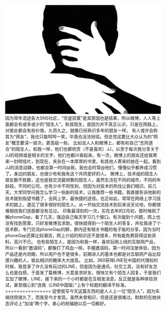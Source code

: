 <img src="/blog/images/moshengren.jpg" />
因为常年混迹各大SNS社区，“空虚寂寞”是其原因也是结果，所以微博，人人等上面都会有或多或少的“陌生人”，称其陌生，是因为并不真正认识，只是在网路上，对彼此都会有些价值，久而久之，就像已经熟识多年的朋友一样。
有人或许会称其为“网友”，我也只能呵呵一笑，毕竟也没法辩驳。但总觉这要比大众认为的“网友”概念要深一层次，更高级一些。
比如说人人和微博上，都有和自己“志同道合”的陌生人，和我一样，他们也都欣赏（不是喜欢）JJ，以至于每次我分享关于JJ的视频或是相关的文字，他们也都兴奋起来。有一次，微博上的朋友还给我寄来一封明信片，到现在，夹杂在一本厚厚的书里，和其他人寄来的放在一起。看到JJ的消息动静，也都会第一时间@我，我也会时常@他们，慢慢似乎都养成习惯了。身边的朋友，也很少有和我有这个共同爱好的人。
微博上，技术组的陌生人朋友数不胜数，这也是我交流最频繁的陌生人，虽然生活在不同的城市，不同的年龄段，不同的公司，也有少许不同性别，但因为对技术的热忱让我们相识。前几天，大学同学问我怎么学习一些新的技术，让我推荐一些书籍，我直接告诉他新的技术就别指望书籍了，去网上学，最快捷的途径。也正如此，常常在网络上学习技术的路上，遇见了很多很好的陌生人。从一开始交流技术到后来谈天论地，你都很难相信我们连面都没有见过。
印象最深刻的一次，实在去年的2月初，那时候刚了解phoneGap，看了几天，强迫自己每天学习几个接口。有次碰到个问题，网上也没有找到答案，只好发微博去求助，很快就得到一个陌生人的答复，并拉我进了个技术群，专门交流phoneGap的群，群内还有相关书籍的电子版的分享，因为当时phoneGap还算比较潮流，网上介绍的知识还不是很多，所有能免费获得这些资料，高兴不已。
也有些陌生人，是因为和我一样，喜欢玩刚上线的互联网产品，所以一看到“邀请码”，都像打了鸡血一样。手握邀请码，第一时间注册体验，因为产品还是内测期，所以用户也不是很多，前期进入的基本也都是对互联网产品比较感兴趣的人，彼此相识的概率大大提高。
比如，360获得LINE在中国的代理权的时候，我登录了许久没有玩过的LINE，但是因为是通讯，社交工具，没有好友怎么也是白搭，于是发了篇微博，大意是求好友，很快又有个陌生人回复，于是我们互加了微博，LINE，接下来的一个小时都是在互相发消息，反正就是各种体验测试，甚至细心到“连我（LINE中国版）”上有个标题的翻译不标准。
================
促使我写今天这篇东西的是人人上一位“陌生人”，因为车祸住院很久了，而我至今才发现。虽然未曾相识，但是还是很难过。默默的在她状态评论上“加油”两个字，衷心的祝福她以后一切都好。